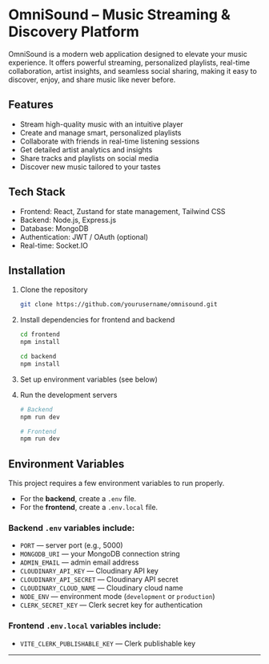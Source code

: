 # OmniSound – Music Streaming & Discovery Platform

OmniSound is a modern web application designed to elevate your music experience. It offers powerful streaming, personalized playlists, real-time collaboration, artist insights, and seamless social sharing, making it easy to discover, enjoy, and share music like never before.

## Features

- Stream high-quality music with an intuitive player  
- Create and manage smart, personalized playlists  
- Collaborate with friends in real-time listening sessions  
- Get detailed artist analytics and insights  
- Share tracks and playlists on social media  
- Discover new music tailored to your tastes  

## Tech Stack

- Frontend: React, Zustand for state management, Tailwind CSS  
- Backend: Node.js, Express.js  
- Database: MongoDB  
- Authentication: JWT / OAuth (optional)  
- Real-time:  Socket.IO  

## Installation

1. Clone the repository  
    ```bash
    git clone https://github.com/yourusername/omnisound.git
    ```

2. Install dependencies for frontend and backend  
    ```bash
    cd frontend
    npm install

    cd backend
    npm install
    ```

3. Set up environment variables (see below)

4. Run the development servers  
    ```bash
    # Backend
    npm run dev

    # Frontend
    npm run dev
    ```

## Environment Variables

This project requires a few environment variables to run properly.

- For the **backend**, create a `.env` file.  
- For the **frontend**, create a `.env.local` file.

### Backend `.env` variables include:

- `PORT` — server port (e.g., 5000)  
- `MONGODB_URI` — your MongoDB connection string  
- `ADMIN_EMAIL` — admin email address  
- `CLOUDINARY_API_KEY` — Cloudinary API key  
- `CLOUDINARY_API_SECRET` — Cloudinary API secret  
- `CLOUDINARY_CLOUD_NAME` — Cloudinary cloud name  
- `NODE_ENV` — environment mode (`development` or `production`)  
- `CLERK_SECRET_KEY` — Clerk secret key for authentication  

### Frontend `.env.local` variables include:

- `VITE_CLERK_PUBLISHABLE_KEY` — Clerk publishable key
---
